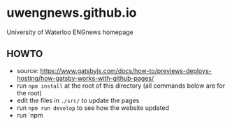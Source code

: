 # uwengnews.github.io
University of Waterloo ENGnews homepage

## HOWTO
- source: https://www.gatsbyjs.com/docs/how-to/previews-deploys-hosting/how-gatsby-works-with-github-pages/
- run `npm install` at the root of this directory (all commands below are for the root)
- edit the files in `./src/` to update the pages
- run `npm run develop` to see how the website updated
- run `npm 
